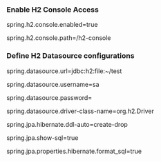 ### Enable H2 Console Access

spring.h2.console.enabled=true

spring.h2.console.path=/h2-console


### Define H2 Datasource configurations

spring.datasource.url=jdbc:h2:file:~/test

spring.datasource.username=sa

spring.datasource.password=

spring.datasource.driver-class-name=org.h2.Driver

spring.jpa.hibernate.ddl-auto=create-drop

spring.jpa.show-sql=true

spring.jpa.properties.hibernate.format_sql=true
